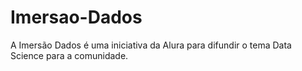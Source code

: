 # Imersao-Dados

A Imersão Dados é uma iniciativa da Alura para difundir o tema Data Science para a comunidade.
